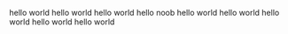 
hello world
hello world
hello world
hello noob
hello world
hello world
hello world
hello world
hello world
